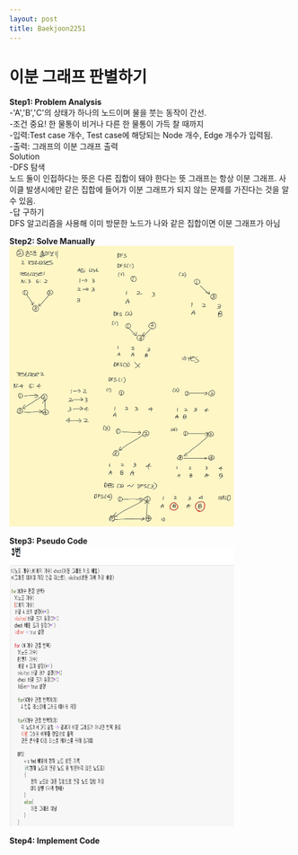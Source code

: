 ```yaml
---
layout: post
title: Baekjoon2251
---
```


# 이분 그래프 판별하기 #


**Step1: Problem Analysis**<br/>
-'A','B','C'의 상태가 하나의 노드이며 물을 붓는 동작이 간선.<br/>
-조건 중요! 한 물통이 비거나 다른 한 물통이 가득 찰 때까지<br/>
-입력:Test case 개수, Test case에 해당되는 Node 개수, Edge 개수가 입력됨.<br/>
-출력: 그래프의 이분 그래프 출력<br/>
Solution<br/>
-DFS 탐색<br/>
노드 둘이 인접하다는 뜻은 다른 집합이 돼야 한다는 뜻
그래프는 항상 이분 그래프. 사이클 발생시에만 같은 집합에 들어가 이분 그래프가 되지 않는 문제를 가진다는 것을 알 수 있음.<br/>
-답 구하기<br/>
DFS 알고리즘을 사용해 이미 방문한 노드가 나와 같은 집합이면 이분 그래프가 아님 <br/>

**Step2: Solve Manually**<br/>
<img src="/_images/Baek1707_1.jpg" width="400" height="500">

**Step3: Pseudo Code**<br/>
<img src="/_images/Baek1707_2.png" width="400" height="500">

**Step4: Implement Code** <br/>
<script src="https://gist.github.com/growingpenguin/65d90fd324c82c07e10a98f5d974f9eb.js"></script>
